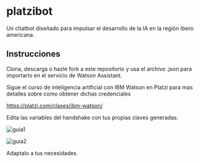 # platzibot
Un chatbot diseñado para impulsar el desarrollo de la IA en la región Ibero americana.

## Instrucciones

Clona, descarga o hazle fork a este repositorio y usa el archivo .json para importarlo en el servicio de Watson Assistant.

Sigue el curso de inteligencia artificial con IBM Watson en Platzi para mas detalles sobre como obtener dichas credenciales

https://platzi.com/clases/ibm-watson/

Edita las variables del handshake con tus propias claves generadas.

![guia1](https://user-images.githubusercontent.com/12854504/92315385-a92d0480-efaa-11ea-97ce-54ade6521e8f.png)

![guia2](https://user-images.githubusercontent.com/12854504/92315400-b9dd7a80-efaa-11ea-9c62-dd4b2784cf54.png)

Adaptalo a tus necesidades.
